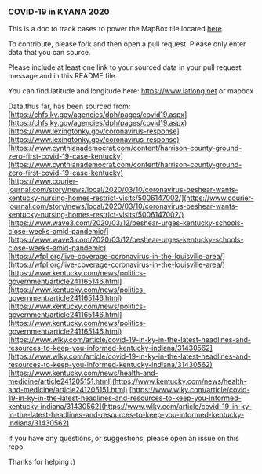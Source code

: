 ###  COVID-19 in KYANA 2020  

This is a doc to track cases to power the MapBox tile located [here](https://api.mapbox.com/styles/v1/civicdataally/ck7mjpne200cv1ilhrqh4vmn1.html?fresh=true&title=view&access_token=pk.eyJ1IjoiY2l2aWNkYXRhYWxseSIsImEiOiI2ZGJjZTIyN2FjODA1MWUwNTM2NGVkMDJkOTg1ZGEzMiJ9.knVrcTIOM6xUxCOqtyFcaw).  

To contribute, please fork and then open a pull request. Please only enter data that you can source.  

Please include at least one link to your sourced data in your pull request message and in this README file.  

You can find latitude and longitude here: https://www.latlong.net or mapbox  

Data,thus far, has been sourced from:
    [https://chfs.ky.gov/agencies/dph/pages/covid19.aspx](https://chfs.ky.gov/agencies/dph/pages/covid19.aspx)
    [https://www.lexingtonky.gov/coronavirus-response](https://www.lexingtonky.gov/coronavirus-response)  
    [https://www.cynthianademocrat.com/content/harrison-county-ground-zero-first-covid-19-case-kentucky](https://www.cynthianademocrat.com/content/harrison-county-ground-zero-first-covid-19-case-kentucky)  
    [https://www.courier-journal.com/story/news/local/2020/03/10/coronavirus-beshear-wants-kentucky-nursing-homes-restrict-visits/5006147002/](https://www.courier-journal.com/story/news/local/2020/03/10/coronavirus-beshear-wants-kentucky-nursing-homes-restrict-visits/5006147002/)
    [https://www.wave3.com/2020/03/12/beshear-urges-kentucky-schools-close-weeks-amid-pandemic/](https://www.wave3.com/2020/03/12/beshear-urges-kentucky-schools-close-weeks-amid-pandemic)   
    [https://wfpl.org/live-coverage-coronavirus-in-the-louisville-area/](https://wfpl.org/live-coverage-coronavirus-in-the-louisville-area/)    
    [https://www.kentucky.com/news/politics-government/article241165146.html](https://www.kentucky.com/news/politics-government/article241165146.html)  
    [https://www.kentucky.com/news/politics-government/article241165146.html](https://www.kentucky.com/news/politics-government/article241165146.html)  
    [https://www.wlky.com/article/covid-19-in-ky-in-the-latest-headlines-and-resources-to-keep-you-informed-kentucky-indiana/31430562](https://www.wlky.com/article/covid-19-in-ky-in-the-latest-headlines-and-resources-to-keep-you-informed-kentucky-indiana/31430562)  
    [https://www.kentucky.com/news/health-and-medicine/article241205151.html](https://www.kentucky.com/news/health-and-medicine/article241205151.html)
    [https://www.wlky.com/article/covid-19-in-ky-in-the-latest-headlines-and-resources-to-keep-you-informed-kentucky-indiana/31430562](https://www.wlky.com/article/covid-19-in-ky-in-the-latest-headlines-and-resources-to-keep-you-informed-kentucky-indiana/31430562)  

If you have any questions, or suggestions, please open an issue on this repo.  

Thanks for helping :)  
